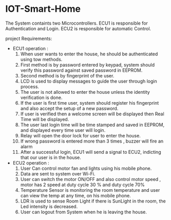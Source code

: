 # IOT-Smart-Home

The System containts two Microcontrollers. 
ECU1 is responsible for Authentication and Login.
ECU2 is responsible for automatic Control.


project Requirements:
- ECU1 operation :
  1. When user wants to enter the house, he should be authenticated using tow methods.
  2. First method is by password entered by keypad, system should verify this password against saved password in EEPROM.
  3. Second method is by fingerprint of the user.
  4. LCD is used to display messages to guide the user through login process.
  5. The user is not allowed to enter the house unless the identity verification is done.
  6. If the user is first time user, system should register his fingerprint and also accept the setup of a new password.
  7. If user is verified then a welcome screen will be displayed then Real Time will be displayed.
  8. The user last login time will be time stamped and saved in EEPROM, and displayed every time user will login.
  9. Relay will open the door lock for user to enter the house.
  10. If wrong password is entered more than 3 times , buzzer will fire an alarm
  11. After a successful login, ECU1 will send a signal to ECU2, indicting that our user is in the house.
- ECU2 operation :
  1. User Can control motor fan and lights using his mobile phone.
  2. Data are sent to system over Wi-Fi.
  3. User can switch the motor ON/OFF and also control motor speed , motor has 2 speed at duty cycle 30 % and duty cycle 70%
  4. Temperature Sensor is monitoring the room temperature and user can view the temp at any time, on his mobile phone.
  5. LDR is used to sense Room Light if there is SunLight in the room, the Led intensity is decreased.
  6. User can logout from System when he is leaving the house. 

